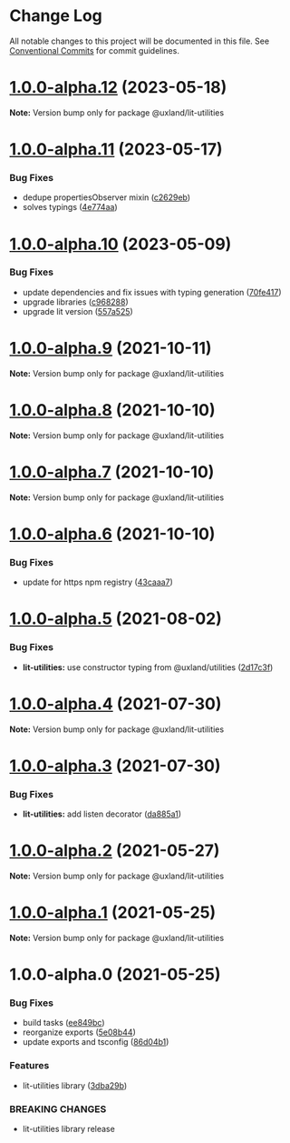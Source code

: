 # Change Log

All notable changes to this project will be documented in this file.
See [Conventional Commits](https://conventionalcommits.org) for commit guidelines.

# [1.0.0-alpha.12](https://github.com/uxland/lit/compare/@uxland/lit-utilities@1.0.0-alpha.11...@uxland/lit-utilities@1.0.0-alpha.12) (2023-05-18)

**Note:** Version bump only for package @uxland/lit-utilities





# [1.0.0-alpha.11](https://github.com/uxland/lit/compare/@uxland/lit-utilities@1.0.0-alpha.10...@uxland/lit-utilities@1.0.0-alpha.11) (2023-05-17)


### Bug Fixes

* dedupe propertiesObserver mixin ([c2629eb](https://github.com/uxland/lit/commit/c2629eb87d13b116353283938f43105783259701))
* solves typings ([4e774aa](https://github.com/uxland/lit/commit/4e774aaaf294d1e39ef1a84c556ba327e0668678))





# [1.0.0-alpha.10](https://github.com/uxland/lit/compare/@uxland/lit-utilities@1.0.0-alpha.9...@uxland/lit-utilities@1.0.0-alpha.10) (2023-05-09)


### Bug Fixes

* update dependencies and fix issues with typing generation ([70fe417](https://github.com/uxland/lit/commit/70fe4175dfe186384898a4e243128f3948fe44c4))
* upgrade libraries ([c968288](https://github.com/uxland/lit/commit/c9682888a3d3fc2e730fdabcda1e84be633cb2c7))
* upgrade lit version ([557a525](https://github.com/uxland/lit/commit/557a525f3ceae6525b2bd2d336ea3feb52e6e26a))





# [1.0.0-alpha.9](https://github.com/uxland/lit/compare/@uxland/lit-utilities@1.0.0-alpha.8...@uxland/lit-utilities@1.0.0-alpha.9) (2021-10-11)

**Note:** Version bump only for package @uxland/lit-utilities





# [1.0.0-alpha.8](https://github.com/uxland/lit/compare/@uxland/lit-utilities@1.0.0-alpha.7...@uxland/lit-utilities@1.0.0-alpha.8) (2021-10-10)

**Note:** Version bump only for package @uxland/lit-utilities





# [1.0.0-alpha.7](https://github.com/uxland/lit/compare/@uxland/lit-utilities@1.0.0-alpha.6...@uxland/lit-utilities@1.0.0-alpha.7) (2021-10-10)

**Note:** Version bump only for package @uxland/lit-utilities





# [1.0.0-alpha.6](https://github.com/uxland/lit/compare/@uxland/lit-utilities@1.0.0-alpha.5...@uxland/lit-utilities@1.0.0-alpha.6) (2021-10-10)


### Bug Fixes

* update for https npm registry ([43caaa7](https://github.com/uxland/lit/commit/43caaa7115605279ee77f92a89113ee8940a4941))





# [1.0.0-alpha.5](https://github.com/uxland/lit/compare/@uxland/lit-utilities@1.0.0-alpha.4...@uxland/lit-utilities@1.0.0-alpha.5) (2021-08-02)


### Bug Fixes

* **lit-utilities:** use constructor typing from @uxland/utilities ([2d17c3f](https://github.com/uxland/lit/commit/2d17c3f2fca8f80f2772c535b4a759fc9787daed))





# [1.0.0-alpha.4](https://github.com/uxland/lit/compare/@uxland/lit-utilities@1.0.0-alpha.3...@uxland/lit-utilities@1.0.0-alpha.4) (2021-07-30)

**Note:** Version bump only for package @uxland/lit-utilities





# [1.0.0-alpha.3](https://github.com/uxland/lit/compare/@uxland/lit-utilities@1.0.0-alpha.2...@uxland/lit-utilities@1.0.0-alpha.3) (2021-07-30)


### Bug Fixes

* **lit-utilities:** add listen decorator ([da885a1](https://github.com/uxland/lit/commit/da885a152186e7280830449b33ee96655b5f23a4))





# [1.0.0-alpha.2](https://github.com/uxland/lit/compare/@uxland/lit-utilities@1.0.0-alpha.1...@uxland/lit-utilities@1.0.0-alpha.2) (2021-05-27)

**Note:** Version bump only for package @uxland/lit-utilities





# [1.0.0-alpha.1](https://github.com/uxland/lit/compare/@uxland/lit-utilities@1.0.0-alpha.0...@uxland/lit-utilities@1.0.0-alpha.1) (2021-05-25)

**Note:** Version bump only for package @uxland/lit-utilities





# 1.0.0-alpha.0 (2021-05-25)


### Bug Fixes

* build tasks ([ee849bc](https://github.com/uxland/lit/commit/ee849bc2214a849a43d7c77fdefd1d1c43c130cc))
* reorganize exports ([5e08b44](https://github.com/uxland/lit/commit/5e08b44998179d4801ee679d03735eca90bcd9e1))
* update exports and tsconfig ([86d04b1](https://github.com/uxland/lit/commit/86d04b1a86be5bb25ae795a1154dc4de277e0fe7))


### Features

* lit-utilities library ([3dba29b](https://github.com/uxland/lit/commit/3dba29b0d0c1b6f5c1a56e00494a176a94a55299))


### BREAKING CHANGES

* lit-utilities library release
